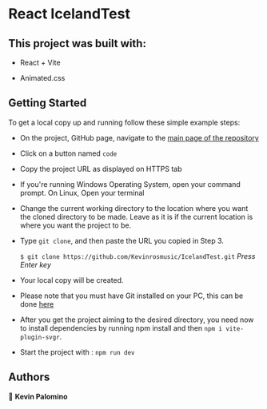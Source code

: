 # React IcelandTest 

## This project was built with:

 - React + Vite

 - Animated.css

## Getting Started

To get a local copy up and running follow these simple example steps:

- On the project, GitHub page, navigate to the  [main page of the repository](https://github.com/Kevinrosmusic/IcelandTest.git)

- Click on a button named `code`

- Copy the project URL as displayed on HTTPS tab

- If you're running Windows Operating System, open your command prompt. On Linux, Open your terminal

- Change the current working directory to the location where you want the cloned directory to be made. Leave as it is if the current location is where you want the project to be. 

- Type `git clone`, and then paste the URL you copied in Step 3.<br>

  `$ git clone https://github.com/Kevinrosmusic/IcelandTest.git` <em>Press Enter key</em><br>

- Your local copy will be created.

- Please note that you must have Git installed on your PC, this can be done [here](https://gist.github.com/derhuerst/1b15ff4652a867391f03)

-  After you get the project aiming to the desired directory, you need now to install dependencies by running npm install and then `npm i vite-plugin-svgr`.

- Start the project with : `npm run dev`


##
## Authors

👤 **Kevin Palomino**


